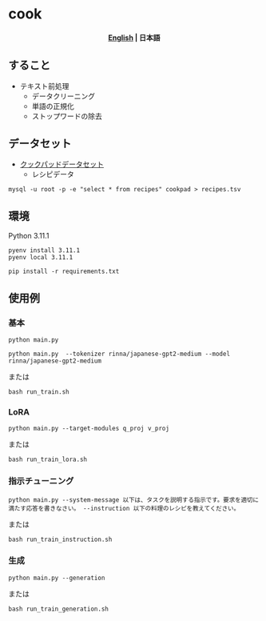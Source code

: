 # cook

<h4 align="center">
    <p>
        <a href='https://github.com/Natu-ja/cook/'>English</a> | 
        <b>日本語</b>
    </p>
</h4>

## すること
- テキスト前処理
    - データクリーニング
    - 単語の正規化
    - ストップワードの除去


## データセット
- [クックパッドデータセット](https://www.nii.ac.jp/dsc/idr/cookpad/cookpad.html)
    - レシピデータ

```
mysql -u root -p -e "select * from recipes" cookpad > recipes.tsv
```


## 環境
Python 3.11.1
```
pyenv install 3.11.1
pyenv local 3.11.1
```

```
pip install -r requirements.txt
```

## 使用例
### 基本
```
python main.py
```
```
python main.py  --tokenizer rinna/japanese-gpt2-medium --model rinna/japanese-gpt2-medium
```
または
```
bash run_train.sh
```

### LoRA
```
python main.py --target-modules q_proj v_proj
```
または
```
bash run_train_lora.sh
```

### 指示チューニング
```
python main.py --system-message 以下は、タスクを説明する指示です。要求を適切に満たす応答を書きなさい。 --instruction 以下の料理のレシピを教えてください。
```
または
```
bash run_train_instruction.sh
```

### 生成
```
python main.py --generation
```
または
```
bash run_train_generation.sh
```